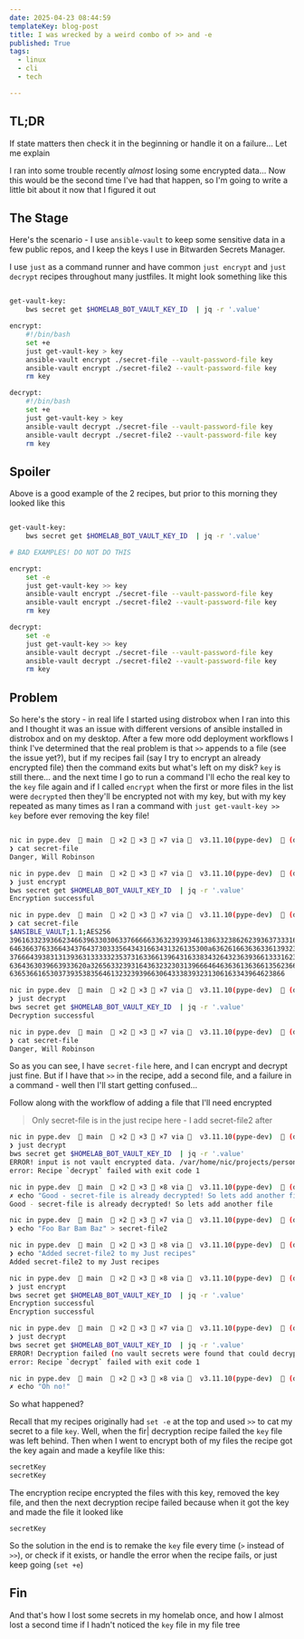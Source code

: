 ```yaml
---
date: 2025-04-23 08:44:59
templateKey: blog-post
title: I was wrecked by a weird combo of >> and -e
published: True
tags:
  - linux
  - cli
  - tech

---
```


## TL;DR

If state matters then check it in the beginning or handle it on a failure... Let me explain

I ran into some trouble recently _almost_ losing some encrypted data... Now
this would be the second time I've had that happen, so I'm going to write a
little bit about it now that I figured it out

## The Stage

Here's the scenario - I use `ansible-vault` to keep some sensitive data in a
few public repos, and I keep the keys I use in Bitwarden Secrets Manager.

I use `just` as a command runner and have common `just encrypt` and `just
decrypt` recipes throughout many justfiles. It might look something like this

```bash

get-vault-key:
    bws secret get $HOMELAB_BOT_VAULT_KEY_ID  | jq -r '.value'

encrypt:
    #!/bin/bash
    set +e
    just get-vault-key > key
    ansible-vault encrypt ./secret-file --vault-password-file key
    ansible-vault encrypt ./secret-file2 --vault-password-file key
    rm key

decrypt:
    #!/bin/bash
    set +e
    just get-vault-key > key
    ansible-vault decrypt ./secret-file --vault-password-file key
    ansible-vault decrypt ./secret-file2 --vault-password-file key
    rm key
```

## Spoiler

Above is a good example of the 2 recipes, but prior to this morning they looked like this

```bash

get-vault-key:
    bws secret get $HOMELAB_BOT_VAULT_KEY_ID  | jq -r '.value'

# BAD EXAMPLES! DO NOT DO THIS

encrypt:
    set -e
    just get-vault-key >> key
    ansible-vault encrypt ./secret-file --vault-password-file key
    ansible-vault encrypt ./secret-file2 --vault-password-file key
    rm key

decrypt:
    set -e
    just get-vault-key >> key
    ansible-vault decrypt ./secret-file --vault-password-file key
    ansible-vault decrypt ./secret-file2 --vault-password-file key
    rm key
```

## Problem

So here's the story - in real life I started using distrobox when I ran into
this and I thought it was an issue with different versions of ansible installed
in distrobox and on my desktop. After a few more odd deployment workflows I
think I've determined that the real problem is that `>>` appends to a file (see
the issue yet?), but if my recipes fail (say I try to encrypt an already
encrypted file) then the command exits but what's left on my disk? `key` is
still there... and the next time I go to run a command I'll echo the real key
to the `key` file again and if I called `encrypt` when the first or more files
in the list were `decrypted` then they'll be encrypted not with my key, but
with my key repeated as many times as I ran a command with `just get-vault-key >> key`
before ever removing the key file!

```bash

nic in pype.dev   main   ×2  ×3  ×7 via   v3.11.10(pype-dev)   (dev) 󰒄 
❯ cat secret-file
Danger, Will Robinson

nic in pype.dev   main   ×2  ×3  ×7 via   v3.11.10(pype-dev)   (dev) 󰒄 
❯ just encrypt
bws secret get $HOMELAB_BOT_VAULT_KEY_ID  | jq -r '.value'
Encryption successful

nic in pype.dev   main   ×2  ×3  ×7 via   v3.11.10(pype-dev)   (dev) 󰒄 
❯ cat secret-file
$ANSIBLE_VAULT;1.1;AES256
39616332393662346639633030633766666336323939346138633238626239363733316431333737
6463663763366434376437303335643431663431326135300a636261663636336139323033316232
37666439383131393631333332353731633661396431633834326432363936613331623135666565
6364363039663933620a326563323931643632323031396664646363613636613562366166386439
63653661653037393538356461323239396630643338393231306163343964623866

nic in pype.dev   main   ×2  ×3  ×7 via   v3.11.10(pype-dev)   (dev) 󰒄 
❯ just decrypt
bws secret get $HOMELAB_BOT_VAULT_KEY_ID  | jq -r '.value'
Decryption successful

nic in pype.dev   main   ×2  ×3  ×7 via   v3.11.10(pype-dev)   (dev) 󰒄 
❯ cat secret-file
Danger, Will Robinson
```

So as you can see, I have `secret-file` here, and I can encrypt and decrypt
just fine. But if I have that `>>` in the recipe, add a second file, and a
failure in a command - well then I'll start getting confused...

Follow along with the workflow of adding a file that I'll need encrypted

> Only secret-file is in the just recipe here - I add secret-file2 after

```bash
nic in pype.dev   main   ×2  ×3  ×7 via   v3.11.10(pype-dev)   (dev) 󰒄 
❯ just decrypt
bws secret get $HOMELAB_BOT_VAULT_KEY_ID  | jq -r '.value'
ERROR! input is not vault encrypted data. /var/home/nic/projects/personal/pype.dev/secret-file is not a vault encrypted file for /var/home/nic/projects/personal/pype.dev/secret-file
error: Recipe `decrypt` failed with exit code 1

nic in pype.dev   main   ×2  ×3  ×8 via   v3.11.10(pype-dev)   (dev) 󰒄 
✗ echo "Good - secret-file is already decrypted! So lets add another file"
Good - secret-file is already decrypted! So lets add another file

nic in pype.dev   main   ×2  ×3  ×7 via   v3.11.10(pype-dev)   (dev) 󰒄 
❯ echo "Foo Bar Bam Baz" > secret-file2                                    

nic in pype.dev   main   ×2  ×3  ×8 via   v3.11.10(pype-dev)   (dev) 󰒄 
❯ echo "Added secret-file2 to my Just recipes"
Added secret-file2 to my Just recipes

nic in pype.dev   main   ×2  ×3  ×8 via   v3.11.10(pype-dev)   (dev) 󰒄 
❯ just encrypt
bws secret get $HOMELAB_BOT_VAULT_KEY_ID  | jq -r '.value'
Encryption successful
Encryption successful

nic in pype.dev   main   ×2  ×3  ×7 via   v3.11.10(pype-dev)   (dev) 󰒄 
❯ just decrypt
bws secret get $HOMELAB_BOT_VAULT_KEY_ID  | jq -r '.value'
ERROR! Decryption failed (no vault secrets were found that could decrypt) on /var/home/nic/projects/personal/pype.dev/secret-file for /var/home/nic/projects/personal/pype.dev/secret-file
error: Recipe `decrypt` failed with exit code 1

nic in pype.dev   main   ×2  ×3  ×8 via   v3.11.10(pype-dev)   (dev) 󰒄 
✗ echo "Oh no!"
```

So what happened?

Recall that my recipes originally had `set -e` at the top and used `>>` to cat
my secret to a file `key`. Well, when the fir| decryption recipe failed the
`key` file was left behind. Then when I went to encrypt both of my files the
recipe got the key again and made a keyfile like this:

```bash
secretKey
secretKey
```

The encryption recipe encrypted the files with this key, removed the key file,
and then the next decryption recipe failed because when it got the key and made
the file it looked like

```
secretKey
```

So the solution in the end is to remake the `key` file every time (`>` instead
of `>>`), or check if it exists, or handle the error when the recipe fails, or
just keep going (`set +e`)

## Fin

And that's how I lost some secrets in my homelab once, and how I almost lost a
second time if I hadn't noticed the `key` file in my file tree
